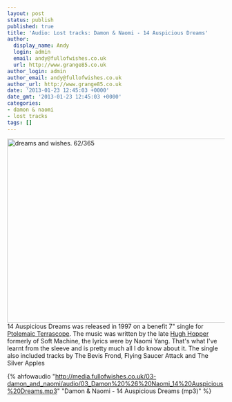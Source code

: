 ```yaml
---
layout: post
status: publish
published: true
title: 'Audio: Lost tracks: Damon & Naomi - 14 Auspicious Dreams'
author:
  display_name: Andy
  login: admin
  email: andy@fullofwishes.co.uk
  url: http://www.grange85.co.uk
author_login: admin
author_email: andy@fullofwishes.co.uk
author_url: http://www.grange85.co.uk
date: '2013-01-23 12:45:03 +0000'
date_gmt: '2013-01-23 12:45:03 +0000'
categories:
- damon & naomi
- lost tracks
tags: []
---
```

<p><a href="http://www.flickr.com/photos/nicopierce/5492971031/" title="dreams and wishes. 62/365 by nicole.pierce.photography ♥, on Flickr"><img class="aligncenter" src="http://farm6.staticflickr.com/5011/5492971031_5655380b8c_z.jpg" width="640" height="427" alt="dreams and wishes. 62/365"></a><br />
14 Auspicious Dreams was released in 1997 on a benefit 7" single for <a href="http://www.terrascope.co.uk/">Ptolemaic Terrascope</a>. The music was written by the late <a href="http://en.wikipedia.org/wiki/Hugh_Hopper">Hugh Hopper</a> formerly of Soft Machine, the lyrics were by Naomi Yang. That's what I've learnt from the sleeve and is pretty much all I do know about it. The single also included tracks by The Bevis Frond, Flying Saucer Attack and The Silver Apples</p>


{% ahfowaudio "http://media.fullofwishes.co.uk/03-damon_and_naomi/audio/03_Damon%20%26%20Naomi_14%20Auspicious%20Dreams.mp3" "Damon & Naomi - 14 Auspicious Dreams (mp3)" %}

